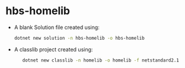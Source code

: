 # hbs-homelib
- A blank Solution file created using:
  ```bash
  dotnet new solution -n hbs-homelib -o hbs-homelib
  ```
- A classlib project created using:
   ```bash
	  dotnet new classlib -n homelib -o homelib -f netstandard2.1
   ```
  